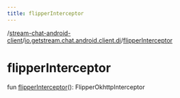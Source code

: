 ```yaml
---
title: flipperInterceptor
---
```

/[stream-chat-android-client](../index.md)/[io.getstream.chat.android.client.di](index.md)/[flipperInterceptor](flipperInterceptor.md)  
  
  
  
# flipperInterceptor  
fun [flipperInterceptor](flipperInterceptor.md)(): FlipperOkhttpInterceptor
